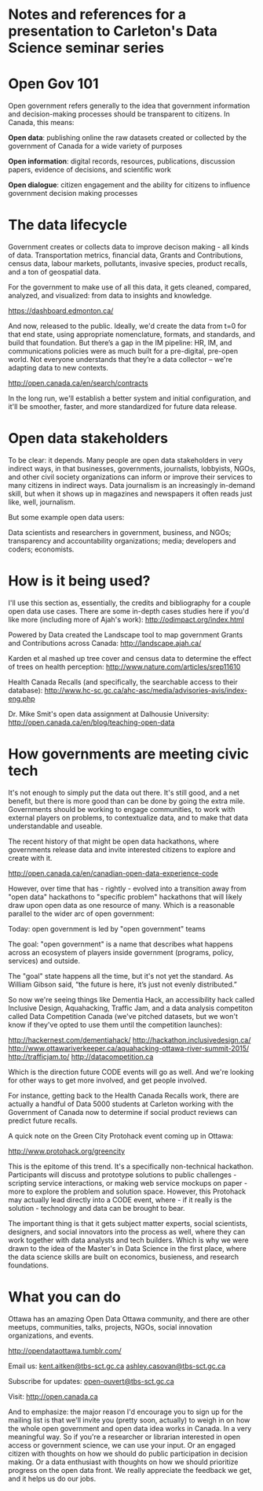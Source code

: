 Notes and references for a presentation to Carleton's Data Science seminar series
===============

Open Gov 101
===============
Open government refers generally to the idea that government information and decision-making processes should be transparent to citizens. In Canada, this means:

**Open data**: publishing online the raw datasets created or collected by the government of Canada for a wide variety of purposes

**Open information**: digital records, resources, publications, discussion papers, evidence of decisions, and scientific work

**Open dialogue**: citizen engagement and the ability for citizens to influence government decision making processes

The data lifecycle
===============
Government creates or collects data to improve decison making - all kinds of data. Transportation metrics, financial data, Grants and Contributions, census data, labour markets, pollutants, invasive species, product recalls, and a ton of geospatial data.

For the government to make use of all this data, it gets cleaned, compared, analyzed, and visualized: from data to insights and knowledge.

https://dashboard.edmonton.ca/

And now, released to the public. Ideally, we'd create the data from t=0 for that end state, using appropriate nomenclature, formats, and standards, and build that foundation. But there’s a gap in the IM pipeline: HR, IM, and communications policies were as much built for a pre-digital, pre-open world. Not everyone understands that they’re a data collector – we're adapting data to new contexts.

http://open.canada.ca/en/search/contracts

In the long run, we'll establish a better system and initial configuration, and it'll be smoother, faster, and more standardized for future data release.

Open data stakeholders
===============

To be clear: it depends. Many people are open data stakeholders in very indirect ways, in that businesses, governments, journalists, lobbyists, NGOs, and other civil society organizations can inform or improve their services to many citizens in indirect ways. Data journalism is an increasingly in-demand skill, but when it shows up in magazines and newspapers it often reads just like, well, journalism.

But some example open data users:

Data scientists and researchers in government, business, and NGOs; transparency and accountability organizations; media; developers and coders; economists.

How is it being used?
===============

I'll use this section as, essentially, the credits and bibliography for a couple open data use cases. There are some in-depth cases studies here if you'd like more (including more of Ajah's work): http://odimpact.org/index.html 

Powered by Data created the Landscape tool to map government Grants and Contributions across Canada:
http://landscape.ajah.ca/

Karden et al mashed up tree cover and census data to determine the effect of trees on health perception:
http://www.nature.com/articles/srep11610

Health Canada Recalls (and specifically, the searchable access to their database):
http://www.hc-sc.gc.ca/ahc-asc/media/advisories-avis/index-eng.php

Dr. Mike Smit's open data assignment at Dalhousie University:
http://open.canada.ca/en/blog/teaching-open-data

How governments are meeting civic tech
===============

It's not enough to simply put the data out there. It's still good, and a net benefit, but there is more good than can be done by going the extra mile. Governments should be working to engage communities, to work with external players on problems, to contextualize data, and to make that data understandable and useable.

The recent history of that might be open data hackathons, where governments release data and invite interested citizens to explore and create with it.

http://open.canada.ca/en/canadian-open-data-experience-code

However, over time that has - rightly - evolved into a transition away from "open data" hackathons to "specific problem" hackathons that will likely draw upon open data as one resource of many. Which is a reasonable parallel to the wider arc of open government:

Today: open government is led by "open government" teams

The goal: "open government" is a name that describes what happens across an ecosystem of players inside government (programs, policy, services) and outside.

The "goal" state happens all the time, but it's not yet the standard. As William Gibson said, “the future is here, it’s just not evenly distributed.”

So now we're seeing things like Dementia Hack, an accessibility hack called Inclusive Design, Aquahacking, Traffic Jam, and a data analysis competiton called Data Competition Canada (we've pitched datasets, but we won't know if they've opted to use them until the competition launches):

http://hackernest.com/dementiahack/
http://hackathon.inclusivedesign.ca/
http://www.ottawariverkeeper.ca/aquahacking-ottawa-river-summit-2015/
http://trafficjam.to/
http://datacompetition.ca

Which is the direction future CODE events will go as well. And we're looking for other ways to get more involved, and get people involved.

For instance, getting back to the Health Canada Recalls work, there are actually a handful of Data 5000 students at Carleton working with the Government of Canada now to determine if social product reviews can predict future recalls.

A quick note on the Green City Protohack event coming up in Ottawa:

http://www.protohack.org/greencity

This is the epitome of this trend. It's a specifically non-technical hackathon. Participants will discuss and prototype solutions to public challenges - scripting service interactions, or making web service mockups on paper - more to explore the problem and solution space. However, this Protohack may actually lead directly into a CODE event, where - if it really is the solution - technology and data can be brought to bear.

The important thing is that it gets subject matter experts, social scientists, designers, and social innovators into the process as well, where they can work together with data analysts and tech builders. Which is why we were drawn to the idea of the Master's in Data Science in the first place, where the data science skills are built on economics, busieness, and research foundations.

What you can do
===============

Ottawa has an amazing Open Data Ottawa community, and there are other meetups, communities, talks, projects, NGOs, social innovation organizations, and events.

http://opendataottawa.tumblr.com/


Email us:
kent.aitken@tbs-sct.gc.ca
ashley.casovan@tbs-sct.gc.ca

Subscribe for updates:
open-ouvert@tbs-sct.gc.ca

Visit:
http://open.canada.ca

And to emphasize: the major reason I'd encourage you to sign up for the mailing list is that we'll invite you (pretty soon, actually) to weigh in on how the whole open government and open data idea works in Canada. In a very meaningful way. So if you're a researcher or librarian interested in open access or government science, we can use your input. Or an engaged citizen with thoughts on how we should do public participation in decision making. Or a data enthusiast with thoughts on how we should prioritize progress on the open data front. We really appreciate the feedback we get, and it helps us do our jobs.
